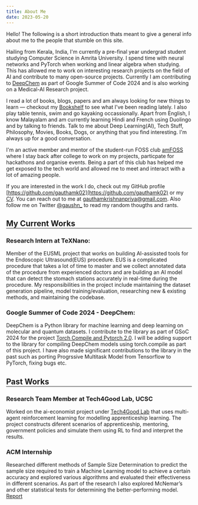 ```yaml
---
title: About Me
date: 2023-05-20
---
```


Hello! The following is a short introduction thats meant to give a general info about me to the people that stumble on this site.

Hailing from Kerala, India, I'm currently a pre-final year undergrad student studying Computer Science in Amrita University. I spend time with neural networks and PyTorch when working and linear algebra when studying. This has allowed me to work on interesting research projects on the field of AI and contribute to many open-source projects. Currently I am contributing to [DeepChem](https://deepchem.io/) as part of Google Summer of Code 2024 and is also working on a Medical-AI Research project. 

I read a lot of books, blogs, papers and am always looking for new things to learn — checkout my [Bookshelf](/bookshelf) to see what I've been reading lately. I also play table tennis, swim and go kayaking occassionally. Apart from English, I know Malayalam and am currently learning Hindi and French using Duolingo and by talking to friends. Talk to me about Deep Learning(AI), Tech Stuff, Philosophy, Movies, Books, Dogs, or anything that you find interesting. I'm always up for a good conversation. 

I'm an active member and mentor of the student-run FOSS club [amFOSS](https://amfoss.in) where I stay back after college to work on my projects, particpate for hackathons and organise events. Being a part of this club has helped me get exposed to the tech world and allowed me to meet and interact with a lot of amazing people.

If you are interested in the work I do, check out my GitHub profile [https://github.com/gauthamk02](https://github.com/gauthamk02) or my [CV](https://drive.google.com/file/d/1m1Tbe-himD18DG0xv2gzxOKHdKMI3H5-/view?usp=sharing). You can reach out to me at [gauthamkrishnanpriya@gmail.com](mailto:gauthamkrishnanpriya@gmail.com). Also follow me on Twitter [@gaushn_](https://twitter.com/gaushn_) to read my random thougths and rants.

<h2 style="margin-bottom: 0;">My Current Works</h2>
<hr style="margin-top: 0; margin-bottom: 0;">

### **Research Intern at TeXNano:**
Member of the EUSML project that works on building AI-assissted tools for the Endoscopic Ultrasound(EUS) procedure. EUS is a complicated procedure that takes a lot of time to master and we collect annotated data of the procedure from experienced doctors and are building an AI model that can detect the stomach stations accurately in real-time during the procedure. My responsibilities in the project include maintaining the dataset generation pipeline, model training/evaluation, researching new & existing methods, and maintaining the codebase.

### **Google Summer of Code 2024 - DeepChem:**
DeepChem is a Python library for machine learning and deep learning on molecular and quantum datasets. I contribute to the library as part of GSoC 2024 for the project [Torch Compile and Pytorch 2.0](https://summerofcode.withgoogle.com/programs/2024/projects/Xwr0Z1tZ). I will be adding support to the library for compiling DeepChem models using torch.compile as part of this project. I have also made significant contributions to the library in the past such as porting Progrssive Multitask Model from Tensorflow to PyTorch, fixing bugs etc.

<h2 style="margin-bottom: 0;">Past Works</h2>
<hr style="margin-top: 0; margin-bottom: 0;">

### **Research Team Member at Tech4Good Lab, UCSC**
Worked on the ai-economist project under [Tech4Good Lab](https://tech4good.soe.ucsc.edu/) that uses multi-agent reinforcement learning for modelling apprenticeship learning. The project constructs diferent scenarios of apprenticeship, mentoring, government policies and simulate them using RL to find and interpret the results.


### **ACM Internship**
Researched different methods of Sample Size Determination to predict the sample size required to train a Machine Learning model to achieve a certain accuracy and explored various algorithms and evaluated their effectiveness in different scenarios. As part of the research I also explored McNemar’s and other statistical tests for determining the better-performing model.\
[Report](https://drive.google.com/file/d/1DTVWHkgnsuFdb_wIYzl0AFVIAFs_3RtL/view)
